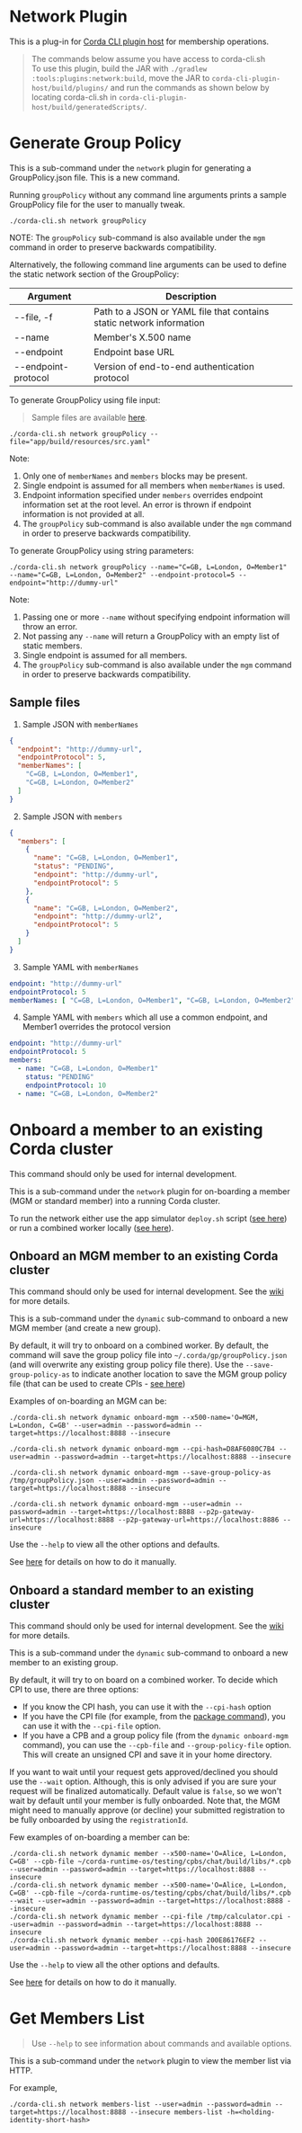 # Network Plugin

This is a plug-in for [Corda CLI plugin host](https://github.com/corda/corda-cli-plugin-host) for membership operations.

> The commands below assume you have access to corda-cli.sh   
> To use this plugin, build the JAR with `./gradlew :tools:plugins:network:build`, move the JAR to
> `corda-cli-plugin-host/build/plugins/` and run the commands as shown below by locating corda-cli.sh in
> `corda-cli-plugin-host/build/generatedScripts/`.

# Generate Group Policy

This is a sub-command under the `network` plugin for generating a GroupPolicy.json file. This is a new command.

Running `groupPolicy` without any command line arguments prints a sample GroupPolicy file for the user to manually
tweak.

```shell
./corda-cli.sh network groupPolicy
```

NOTE: The `groupPolicy` sub-command is also available under the `mgm` command in order to preserve backwards
compatibility.

Alternatively, the following command line arguments can be used to define the static network section of the GroupPolicy:

| Argument            | Description                                                          |
|---------------------|----------------------------------------------------------------------|
| --file, -f          | Path to a JSON or YAML file that contains static network information |
| --name              | Member's X.500 name                                                  |
| --endpoint          | Endpoint base URL                                                    |
| --endpoint-protocol | Version of end-to-end authentication protocol                        |

To generate GroupPolicy using file input:
> Sample files are available [here](#sample-files).

```shell
./corda-cli.sh network groupPolicy --file="app/build/resources/src.yaml"
```

Note:

1. Only one of `memberNames` and `members` blocks may be present.
2. Single endpoint is assumed for all members when `memberNames` is used.
3. Endpoint information specified under `members` overrides endpoint information set at the root level. An error is
   thrown if endpoint information is not provided at all.
4. The `groupPolicy` sub-command is also available under the `mgm` command in order to preserve backwards compatibility.

To generate GroupPolicy using string parameters:

```shell
./corda-cli.sh network groupPolicy --name="C=GB, L=London, O=Member1" --name="C=GB, L=London, O=Member2" --endpoint-protocol=5 --endpoint="http://dummy-url"
```

Note:

1. Passing one or more `--name` without specifying endpoint information will throw an error.
2. Not passing any `--name` will return a GroupPolicy with an empty list of static members.
3. Single endpoint is assumed for all members.
4. The `groupPolicy` sub-command is also available under the `mgm` command in order to preserve backwards compatibility.

## Sample files

1. Sample JSON with `memberNames`

```json
{
  "endpoint": "http://dummy-url",
  "endpointProtocol": 5,
  "memberNames": [
    "C=GB, L=London, O=Member1",
    "C=GB, L=London, O=Member2"
  ]
}
```

2. Sample JSON with `members`

```json
{
  "members": [
    {
      "name": "C=GB, L=London, O=Member1",
      "status": "PENDING",
      "endpoint": "http://dummy-url",
      "endpointProtocol": 5
    },
    {
      "name": "C=GB, L=London, O=Member2",
      "endpoint": "http://dummy-url2",
      "endpointProtocol": 5
    }
  ]
}
```

3. Sample YAML with `memberNames`

```yaml
endpoint: "http://dummy-url"
endpointProtocol: 5
memberNames: [ "C=GB, L=London, O=Member1", "C=GB, L=London, O=Member2" ]
```

4. Sample YAML with `members` which all use a common endpoint, and Member1 overrides the protocol version

```yaml
endpoint: "http://dummy-url"
endpointProtocol: 5
members:
  - name: "C=GB, L=London, O=Member1"
    status: "PENDING"
    endpointProtocol: 10
  - name: "C=GB, L=London, O=Member2"
```

# Onboard a member to an existing Corda cluster

This command should only be used for internal development.

This is a sub-command under the `network` plugin for on-boarding a member (MGM or standard member) into a running Corda
cluster.

To run the network either use the app simulator `deploy.sh`
script ([see here](../../../../../../../../../../../applications/tools/p2p-test/app-simulator/scripts/README.md)) or run
a combined worker
locally ([see here](../../../../../../../../../../../applications/workers/release/combined-worker/README.md)).

## Onboard an MGM member to an existing Corda cluster

This command should only be used for internal development. See
the [wiki](https://github.com/corda/corda-runtime-os/wiki/MGM-Onboarding) for more details.

This is a sub-command under the `dynamic` sub-command to onboard a new MGM member (and create a new group).

By default, it will try to onboard on a combined
worker.
By default, the command will save the group policy file into `~/.corda/gp/groupPolicy.json` (and will overwrite any
existing group policy file there).
Use the `--save-group-policy-as` to indicate another location to save the MGM group policy file (that can be used to
create CPIs - [see here](../../../../../../../../../package/README.md))

Examples of on-boarding an MGM can be:

```shell
./corda-cli.sh network dynamic onboard-mgm --x500-name='O=MGM, L=London, C=GB' --user=admin --password=admin --target=https://localhost:8888 --insecure

./corda-cli.sh network dynamic onboard-mgm --cpi-hash=D8AF6080C7B4 --user=admin --password=admin --target=https://localhost:8888 --insecure

./corda-cli.sh network dynamic onboard-mgm --save-group-policy-as /tmp/groupPolicy.json --user=admin --password=admin --target=https://localhost:8888 --insecure

./corda-cli.sh network dynamic onboard-mgm --user=admin --password=admin --target=https://localhost:8888 --p2p-gateway-url=https://localhost:8888 --p2p-gateway-url=https://localhost:8886 --insecure
```

Use the `--help` to view all the other options and defaults.

See [here](https://github.com/corda/corda-runtime-os/wiki/MGM-Onboarding) for details on how to do it manually.

## Onboard a standard member to an existing cluster

This command should only be used for internal development. See
the [wiki](https://github.com/corda/corda-runtime-os/wiki/Member-Onboarding-(Dynamic-Networks)) for more details.

This is a sub-command under the `dynamic` sub-command to onboard a new member to an existing group.

By default, it will try to on board on a combined worker.
To decide which CPI to use, there are three options:

* If you know the CPI hash, you can use it with the `--cpi-hash` option
* If you have the CPI file (for example, from the [package command](../../../../../../../../../package/README.md)), you
  can use it with the `--cpi-file` option.
* If you have a CPB and a group policy file (from the `dynamic onboard-mgm` command), you can use the `--cpb-file`
  and `--group-policy-file` option. This will create an unsigned CPI and save it in your home directory.

If you want to wait until your request gets approved/declined you should use the `--wait` option. Although, this is only
advised if you are sure your request will be finalized automatically.
Default value is `false`, so we won't wait by default until your member is fully onboarded. Note that, the MGM might
need to manually approve (or decline) your submitted registration to be fully onboarded by using the `registrationId`.

Few examples of on-boarding a member can be:

```shell
./corda-cli.sh network dynamic member --x500-name='O=Alice, L=London, C=GB' --cpb-file ~/corda-runtime-os/testing/cpbs/chat/build/libs/*.cpb --user=admin --password=admin --target=https://localhost:8888 --insecure
./corda-cli.sh network dynamic member --x500-name='O=Alice, L=London, C=GB' --cpb-file ~/corda-runtime-os/testing/cpbs/chat/build/libs/*.cpb --wait --user=admin --password=admin --target=https://localhost:8888 --insecure
./corda-cli.sh network dynamic member --cpi-file /tmp/calculator.cpi --user=admin --password=admin --target=https://localhost:8888 --insecure
./corda-cli.sh network dynamic member --cpi-hash 200E86176EF2 --user=admin --password=admin --target=https://localhost:8888 --insecure
```

Use the `--help` to view all the other options and defaults.

See [here](https://github.com/corda/corda-runtime-os/wiki/Member-Onboarding-(Dynamic-Networks)) for details on how to do
it manually.

# Get Members List

> Use `--help` to see information about commands and available options.

This is a sub-command under the `network` plugin to view the member list via HTTP.

For example,

```shell
./corda-cli.sh network members-list --user=admin --password=admin --target=https://localhost:8888 --insecure members-list -h=<holding-identity-short-hash>
```
